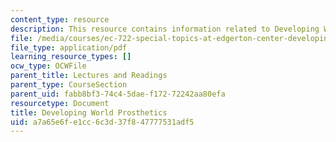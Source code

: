 ```yaml
---
content_type: resource
description: This resource contains information related to Developing World Prosthetics.
file: /media/courses/ec-722-special-topics-at-edgerton-center-developing-world-prosthetics-spring-2010/a7a65e6fe1cc6c3d37f847777531adf5_MITEC_722S10_lec6_intro.pdf
file_type: application/pdf
learning_resource_types: []
ocw_type: OCWFile
parent_title: Lectures and Readings
parent_type: CourseSection
parent_uid: fabb8bf3-74c4-5dae-f172-72242aa80efa
resourcetype: Document
title: Developing World Prosthetics
uid: a7a65e6f-e1cc-6c3d-37f8-47777531adf5
---
```

